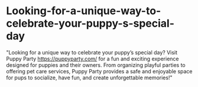 # Looking-for-a-unique-way-to-celebrate-your-puppy-s-special-day
"Looking for a unique way to celebrate your puppy’s special day? Visit Puppy Party https://puppyparty.com/ for a fun and exciting experience designed for puppies and their owners. From organizing playful parties to offering pet care services, Puppy Party provides a safe and enjoyable space for pups to socialize, have fun, and create unforgettable memories!"

